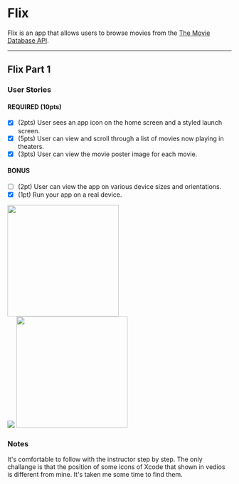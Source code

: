 # Flix

Flix is an app that allows users to browse movies from the [The Movie Database API](http://docs.themoviedb.apiary.io/#).

---

## Flix Part 1

### User Stories

#### REQUIRED (10pts)
- [x] (2pts) User sees an app icon on the home screen and a styled launch screen.
- [x] (5pts) User can view and scroll through a list of movies now playing in theaters.
- [x] (3pts) User can view the movie poster image for each movie.

#### BONUS
- [ ] (2pt) User can view the app on various device sizes and orientations.
- [x] (1pt) Run your app on a real device.

<img src="https://submissions.us-east-1.linodeobjects.com/ios_university/iL5pszjk.gif" width=250><br>
![](https://i.imgur.com/9oZLXTi.gif)
<img src="http://i.imgur.com/9oZLXTi.gif" width=250><br>

### Notes
It's comfortable to follow with the instructor step by step. The only challange is that the position of some icons of Xcode that shown in vedios is different from mine. It's taken me some time to find them.
